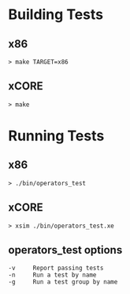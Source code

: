# Building Tests

## x86

    > make TARGET=x86

## xCORE

    > make

# Running Tests

## x86

    > ./bin/operators_test

## xCORE

    > xsim ./bin/operators_test.xe

## operators_test options

    -v     Report passing tests
    -n     Run a test by name
    -g     Run a test group by name
